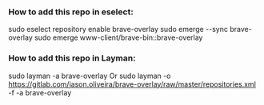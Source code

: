 ### How to add this repo in eselect:

sudo eselect repository enable brave-overlay
sudo emerge --sync brave-overlay
sudo emerge www-client/brave-bin::brave-overlay

### How to add this repo in Layman:

sudo layman -a brave-overlay
Or
sudo layman -o https://gitlab.com/jason.oliveira/brave-overlay/raw/master/repositories.xml -f -a brave-overlay
